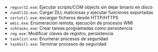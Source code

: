 - ``regsvr32.exe``: Ejecutar scripts/COM objects sin dejar binario en disco
- ``rundll32.exe``: Cargar DLL maliciosas y ejecutar funciones exportadas
- ``certutil.exe``: escargar ficheros desde HTTP/HTTPS
- ``wmic.exe``: Enumeración remota, ejecución de procesos WMI
- ``schtasks.exe``: Crear tareas programadas como persistencia
- ``reg.exe``: Modificar claves de registro, persistencia
- ``tasklist.exe``: Enumerar procesos de seguridad
- ``taskkill.exe``: Terminar procesos de seguridad